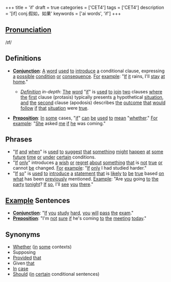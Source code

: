 +++
title = 'if'
draft = true
categories = ['CET4']
tags = ['CET4']
description = '[if] conj.假如，如果'
keywords = ['ai words', 'if']
+++

## [Pronunciation](/en/post/pronunciation/)
/ɪf/

## Definitions
- **[Conjunction](/en/post/conjunction/)**: [A](/en/post/a/) [word](/en/post/word/) [used](/en/post/used/) [to](/en/post/to/) [introduce](/en/post/introduce/) [a](/en/post/a/) conditional clause, expressing [a](/en/post/a/) [possible](/en/post/possible/) [condition](/en/post/condition/) [or](/en/post/or/) [consequence](/en/post/consequence/). [For](/en/post/for/) [example](/en/post/example/): "[If](/en/post/if/) [it](/en/post/it/) rains, I'll [stay](/en/post/stay/) [at](/en/post/at/) [home](/en/post/home/)."
  - *[Definition](/en/post/definition/) in-depth*: [The](/en/post/the/) [word](/en/post/word/) "[if](/en/post/if/)" is [used](/en/post/used/) [to](/en/post/to/) [join](/en/post/join/) [two](/en/post/two/) clauses [where](/en/post/where/) [the](/en/post/the/) [first](/en/post/first/) clause (protasis) typically presents [a](/en/post/a/) hypothetical [situation](/en/post/situation/), [and](/en/post/and/) [the](/en/post/the/) [second](/en/post/second/) clause (apodosis) describes [the](/en/post/the/) [outcome](/en/post/outcome/) [that](/en/post/that/) [would](/en/post/would/) [follow](/en/post/follow/) [if](/en/post/if/) [that](/en/post/that/) [situation](/en/post/situation/) were [true](/en/post/true/). 

- **[Preposition](/en/post/preposition/)**: [In](/en/post/in/) [some](/en/post/some/) cases, "[if](/en/post/if/)" [can](/en/post/can/) [be](/en/post/be/) [used](/en/post/used/) [to](/en/post/to/) [mean](/en/post/mean/) "[whether](/en/post/whether/)." [For](/en/post/for/) [example](/en/post/example/): "[She](/en/post/she/) asked [me](/en/post/me/) [if](/en/post/if/) [he](/en/post/he/) was coming."

## Phrases
- "[If](/en/post/if/) [and](/en/post/and/) [when](/en/post/when/)" is [used](/en/post/used/) [to](/en/post/to/) [suggest](/en/post/suggest/) [that](/en/post/that/) [something](/en/post/something/) [might](/en/post/might/) [happen](/en/post/happen/) [at](/en/post/at/) [some](/en/post/some/) [future](/en/post/future/) [time](/en/post/time/) [or](/en/post/or/) [under](/en/post/under/) [certain](/en/post/certain/) conditions.
- "[If](/en/post/if/) [only](/en/post/only/)" introduces [a](/en/post/a/) [wish](/en/post/wish/) [or](/en/post/or/) [regret](/en/post/regret/) [about](/en/post/about/) [something](/en/post/something/) [that](/en/post/that/) is [not](/en/post/not/) [true](/en/post/true/) [or](/en/post/or/) cannot [be](/en/post/be/) changed. [For](/en/post/for/) [example](/en/post/example/): "[If](/en/post/if/) [only](/en/post/only/) I had studied harder."
- "[If](/en/post/if/) [so](/en/post/so/)" is [used](/en/post/used/) [to](/en/post/to/) [introduce](/en/post/introduce/) [a](/en/post/a/) [statement](/en/post/statement/) [that](/en/post/that/) is [likely](/en/post/likely/) [to](/en/post/to/) [be](/en/post/be/) [true](/en/post/true/) based [on](/en/post/on/) [what](/en/post/what/) has been [previously](/en/post/previously/) mentioned. [Example](/en/post/example/): "Are [you](/en/post/you/) going [to](/en/post/to/) [the](/en/post/the/) [party](/en/post/party/) [tonight](/en/post/tonight/)? [If](/en/post/if/) [so](/en/post/so/), I'll [see](/en/post/see/) [you](/en/post/you/) [there](/en/post/there/)."

## [Example](/en/post/example/) Sentences
- **[Conjunction](/en/post/conjunction/)**: "[If](/en/post/if/) [you](/en/post/you/) [study](/en/post/study/) [hard](/en/post/hard/), [you](/en/post/you/) [will](/en/post/will/) [pass](/en/post/pass/) [the](/en/post/the/) [exam](/en/post/exam/)."
- **[Preposition](/en/post/preposition/)**: "I'm [not](/en/post/not/) [sure](/en/post/sure/) [if](/en/post/if/) he's coming [to](/en/post/to/) [the](/en/post/the/) [meeting](/en/post/meeting/) [today](/en/post/today/)."

## Synonyms
- [Whether](/en/post/whether/) ([in](/en/post/in/) [some](/en/post/some/) contexts)
- Supposing
- [Provided](/en/post/provided/) [that](/en/post/that/)
- Given [that](/en/post/that/)
- [In](/en/post/in/) [case](/en/post/case/)
- [Should](/en/post/should/) ([in](/en/post/in/) [certain](/en/post/certain/) conditional sentences)
